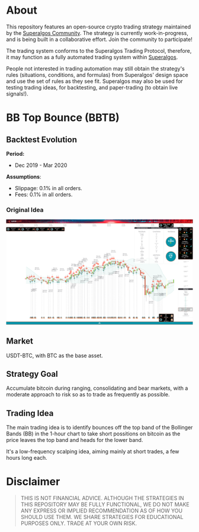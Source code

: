 # About
This repository features an open-source crypto trading strategy maintained by the [Superalgos Community](https://t.me/superalgoscommunity). The strategy is currently work-in-progress, and is being built in a collaborative effort. Join the community to participate!

The trading system conforms to the Superalgos Trading Protocol, therefore, it may function as a fully automated trading system within [Superalgos](https://superalgos.org). 

People not interested in trading automation may still obtain the strategy's rules (situations, conditions, and formulas) from Superalgos' design space and use the set of rules as they see fit. Superalgos may also be used for testing trading ideas, for backtesting, and paper-trading (to obtain live signals!).

# BB Top Bounce (BBTB)

## Backtest Evolution

**Period:** 

* Dec 2019 - Mar 2020

**Assumptions**:

* Slippage: 0.1% in all orders.
* Fees: 0.1% in all orders.

### Original Idea

![Backtest-01-Original-Idea.PNG](Backtest-01-Original-Idea.PNG)

## Market

USDT-BTC, with BTC as the base asset.

## Strategy Goal

Accumulate bitcoin during ranging, consolidating and bear markets, with a moderate approach to risk so as to trade as frequently as possible.

## Trading Idea

The main trading idea is to identify bounces off the top band of the Bollinger Bands (BB) in the 1-hour chart to take short possitions on bitcoin as the price leaves the top band and heads for the lower band.

It's a low-frequency scalping idea, aiming mainly at short trades, a few hours long each.

# Disclaimer

> THIS IS NOT FINANCIAL ADVICE. ALTHOUGH THE STRATEGIES IN THIS REPOSITORY MAY BE FULLY FUNCTIONAL, WE DO NOT MAKE ANY EXPRESS OR IMPLIED RECOMMENDATION AS OF HOW YOU SHOULD USE THEM. WE SHARE STRATEGIES FOR EDUCATIONAL PURPOSES ONLY. TRADE AT YOUR OWN RISK.

